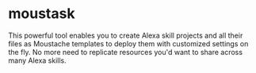 # moustask
This powerful tool enables you to create Alexa skill projects and all their files as Moustache templates to deploy them with customized settings on the fly. No more need to replicate resources you'd want to share across many Alexa skills.
